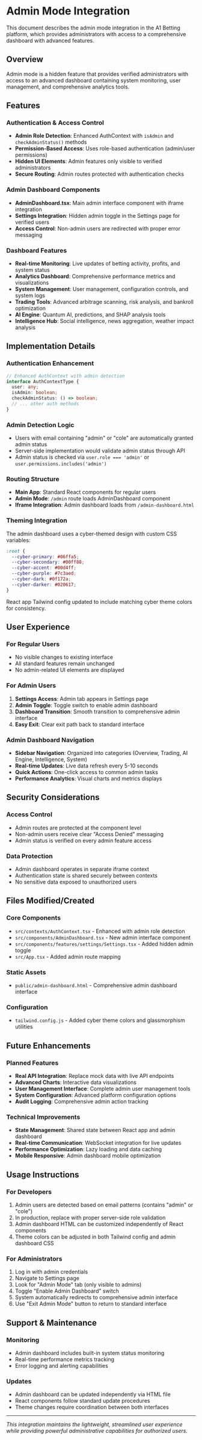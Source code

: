 # Admin Mode Integration

This document describes the admin mode integration in the A1 Betting platform, which provides administrators with access to a comprehensive dashboard with advanced features.

## Overview

Admin mode is a hidden feature that provides verified administrators with access to an advanced dashboard containing system monitoring, user management, and comprehensive analytics tools.

## Features

### Authentication & Access Control

- **Admin Role Detection**: Enhanced AuthContext with `isAdmin` and `checkAdminStatus()` methods
- **Permission-Based Access**: Uses role-based authentication (admin/user permissions)
- **Hidden UI Elements**: Admin features only visible to verified administrators
- **Secure Routing**: Admin routes protected with authentication checks

### Admin Dashboard Components

- **AdminDashboard.tsx**: Main admin interface component with iframe integration
- **Settings Integration**: Hidden admin toggle in the Settings page for verified users
- **Access Control**: Non-admin users are redirected with proper error messaging

### Dashboard Features

- **Real-time Monitoring**: Live updates of betting activity, profits, and system status
- **Analytics Dashboard**: Comprehensive performance metrics and visualizations
- **System Management**: User management, configuration controls, and system logs
- **Trading Tools**: Advanced arbitrage scanning, risk analysis, and bankroll optimization
- **AI Engine**: Quantum AI, predictions, and SHAP analysis tools
- **Intelligence Hub**: Social intelligence, news aggregation, weather impact analysis

## Implementation Details

### Authentication Enhancement

```typescript
// Enhanced AuthContext with admin detection
interface AuthContextType {
  user: any;
  isAdmin: boolean;
  checkAdminStatus: () => boolean;
  // ... other auth methods
}
```

### Admin Detection Logic

- Users with email containing "admin" or "cole" are automatically granted admin status
- Server-side implementation would validate admin status through API
- Admin status is checked via `user.role === 'admin'` or `user.permissions.includes('admin')`

### Routing Structure

- **Main App**: Standard React components for regular users
- **Admin Mode**: `/admin` route loads AdminDashboard component
- **Iframe Integration**: Admin dashboard loads from `/admin-dashboard.html`

### Theming Integration

The admin dashboard uses a cyber-themed design with custom CSS variables:

```css
:root {
  --cyber-primary: #06ffa5;
  --cyber-secondary: #00ff88;
  --cyber-accent: #00d4ff;
  --cyber-purple: #7c3aed;
  --cyber-dark: #0f172a;
  --cyber-darker: #020617;
}
```

React app Tailwind config updated to include matching cyber theme colors for consistency.

## User Experience

### For Regular Users

- No visible changes to existing interface
- All standard features remain unchanged
- No admin-related UI elements are displayed

### For Admin Users

1. **Settings Access**: Admin tab appears in Settings page
2. **Admin Toggle**: Toggle switch to enable admin dashboard
3. **Dashboard Transition**: Smooth transition to comprehensive admin interface
4. **Easy Exit**: Clear exit path back to standard interface

### Admin Dashboard Navigation

- **Sidebar Navigation**: Organized into categories (Overview, Trading, AI Engine, Intelligence, System)
- **Real-time Updates**: Live data refresh every 5-10 seconds
- **Quick Actions**: One-click access to common admin tasks
- **Performance Analytics**: Visual charts and metrics displays

## Security Considerations

### Access Control

- Admin routes are protected at the component level
- Non-admin users receive clear "Access Denied" messaging
- Admin status is verified on every admin feature access

### Data Protection

- Admin dashboard operates in separate iframe context
- Authentication state is shared securely between contexts
- No sensitive data exposed to unauthorized users

## Files Modified/Created

### Core Components

- `src/contexts/AuthContext.tsx` - Enhanced with admin role detection
- `src/components/AdminDashboard.tsx` - New admin interface component
- `src/components/features/settings/Settings.tsx` - Added hidden admin toggle
- `src/App.tsx` - Added admin route mapping

### Static Assets

- `public/admin-dashboard.html` - Comprehensive admin dashboard interface

### Configuration

- `tailwind.config.js` - Added cyber theme colors and glassmorphism utilities

## Future Enhancements

### Planned Features

- **Real API Integration**: Replace mock data with live API endpoints
- **Advanced Charts**: Interactive data visualizations
- **User Management Interface**: Complete admin user management tools
- **System Configuration**: Advanced platform configuration options
- **Audit Logging**: Comprehensive admin action tracking

### Technical Improvements

- **State Management**: Shared state between React app and admin dashboard
- **Real-time Communication**: WebSocket integration for live updates
- **Performance Optimization**: Lazy loading and data caching
- **Mobile Responsive**: Admin dashboard mobile optimization

## Usage Instructions

### For Developers

1. Admin users are detected based on email patterns (contains "admin" or "cole")
2. In production, replace with proper server-side role validation
3. Admin dashboard HTML can be customized independently of React components
4. Theme colors can be adjusted in both Tailwind config and admin dashboard CSS

### For Administrators

1. Log in with admin credentials
2. Navigate to Settings page
3. Look for "Admin Mode" tab (only visible to admins)
4. Toggle "Enable Admin Dashboard" switch
5. System automatically redirects to comprehensive admin interface
6. Use "Exit Admin Mode" button to return to standard interface

## Support & Maintenance

### Monitoring

- Admin dashboard includes built-in system status monitoring
- Real-time performance metrics tracking
- Error logging and alerting capabilities

### Updates

- Admin dashboard can be updated independently via HTML file
- React components follow standard update procedures
- Theme changes require coordination between both interfaces

---

_This integration maintains the lightweight, streamlined user experience while providing powerful administrative capabilities for authorized users._
